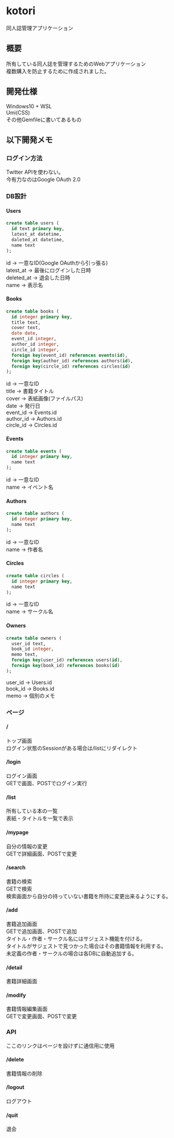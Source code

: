 # kotori
同人誌管理アプリケーション  

## 概要
所有している同人誌を管理するためのWebアプリケーション  
複数購入を防止するために作成されました。  

## 開発仕様
Windows10 + WSL  
Umi(CSS)  
その他Gemfileに書いてあるもの

## 以下開発メモ
### ログイン方法
Twitter APIを使わない。  
今有力なのはGoogle OAuth 2.0  

### DB設計
#### Users
```sql
create table users (
  id text primary key,
  latest_at datetime,
  daleted_at datetime,
  name text
);
```
id -> 一意なID(Google OAuthから引っ張る)  
latest_at -> 最後にログインした日時  
deleted_at -> 退会した日時  
name -> 表示名  

#### Books
```sql
create table books (
  id integer primary key,
  title text,
  cover text,
  date date,
  event_id integer,
  author_id integer,
  circle_id integer,
  foreign key(event_id) references events(id),
  foreign key(author_id) references authors(id),
  foreign key(circle_id) references circles(id)
);
```
id -> 一意なID  
title -> 書籍タイトル  
cover -> 表紙画像(ファイルパス)  
date -> 発行日  
event_id -> Events.id  
author_id -> Authors.id  
circle_id -> Circles.id

#### Events
```sql
create table events (
  id integer primary key,
  name text
);
```
id -> 一意なID  
name -> イベント名  

#### Authors
```sql
create table authors (
  id integer primary key,
  name text
);
```
id -> 一意なID  
name -> 作者名  

#### Circles
```sql
create table circles (
  id integer primary key,
  name text
);
```
id -> 一意なID  
name -> サークル名  

#### Owners
```sql
create table owners (
  user_id text,
  book_id integer,
  memo text,
  foreign key(user_id) references users(id),
  foreign key(book_id) references books(id)
);
```
user_id -> Users.id  
book_id -> Books.id  
memo -> 個別のメモ  

### ページ
#### /
トップ画面  
ログイン状態のSessionがある場合は/listにリダイレクト  

#### /login
ログイン画面  
GETで画面、POSTでログイン実行  

#### /list
所有している本の一覧  
表紙・タイトルを一覧で表示  

#### /mypage
自分の情報の変更  
GETで詳細画面、POSTで変更  

#### /search
書籍の検索  
GETで検索  
検索画面から自分の持っていない書籍を所持に変更出来るようにする。  

#### /add
書籍追加画面  
GETで追加画面、POSTで追加  
タイトル・作者・サークル名にはサジェスト機能を付ける。  
タイトルがサジェストで見つかった場合はその書籍情報を利用する。  
未定義の作者・サークルの場合は各DBに自動追加する。  

#### /detail
書籍詳細画面  

#### /modify
書籍情報編集画面  
GETで変更画面、POSTで変更  

### API
ここのリンクはページを設けずに通信用に使用  
#### /delete
書籍情報の削除  

#### /logout
ログアウト  

#### /quit
退会  